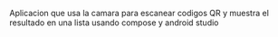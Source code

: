 Aplicacion que usa la camara para escanear codigos QR y muestra el resultado en una lista usando compose y android studio
